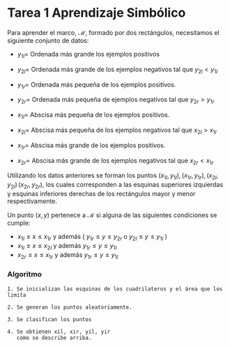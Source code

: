 # Tarea 1 Aprendizaje Simbólico

Para aprender el marco, $\mathcal{M}$, formado por dos rectángulos, necesitamos el siguiente conjunto de datos:

 + $y_{1l}=$ Ordenada más grande los ejemplos positivos
 + $y_{2l}=$ Ordenada más grande de los  ejemplos negativos tal que $y_{2l} < y_{1l}$
 + $y_{1r}=$ Ordenada más pequeña de los ejemplos positivos.
 + $y_{2r}=$ Ordenada más pequeña de ejemplos negativos tal que $y_{2r}>y_{1r}$
 + $x_{1l}=$ Abscisa más pequeña de los ejemplos positivos.
 + $x_{2l}=$ Abscisa más pequeña de los ejemplos negativos tal que $x_{2l} > x_{1l}$
 + $x_{1r}=$ Abscisa más grande de los ejemplos positivos.

 + $x_{2r}=$ Abscisa más grande de los ejemplos negativos tal que $x_{2r} < x_{1r}$

Utilizando los datos anteriores se forman los puntos $(x_{1l},y_{1l}),\,(x_{1r},y_{1r}),\,(x_{2l},y_{2l}) \,(x_{2r},y_{2r})$, los cuales corresponden a las esquinas superiores izquierdas y esquinas inferiores derechas de los rectángulos mayor y menor respectivamente.

 Un punto $(x,y)$ pertenece a $\mathcal{M}$ si alguna de las siguientes condiciones se cumple:

+ $x_{1l} \leq x \leq x_{1r}$ y además ( $y_{1r} \leq y \leq y_{2r}$ o $y_{2l} \leq y \leq y_{1l}$ )
+ $x_{1l} \leq x \leq x_{2l}$ y además $y_{1r} \leq y \leq y_{1l}$
+ $x_{2r} \leq x \leq x_{1r}$ y además $y_{1r} \leq y \leq y_{1l}$

### Algoritmo

~~~~
1. Se inicializan las esquinas de los cuadrilateros y el área que los limita

2. Se generan los puntos aleatoriamente.

3. Se clasifican los puntos

4. Se obtienen xil, xir, yil, yir
   como se describe arriba.
~~~~
